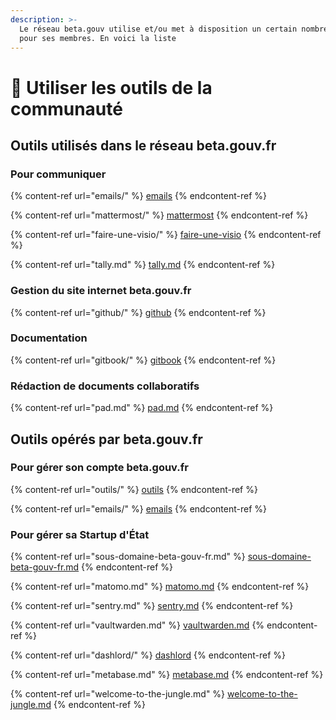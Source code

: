 ```yaml
---
description: >-
  Le réseau beta.gouv utilise et/ou met à disposition un certain nombre d'outils
  pour ses membres. En voici la liste
---
```


# 🔧 Utiliser les outils de la communauté

## Outils utilisés dans le réseau beta.gouv.fr

### Pour communiquer

{% content-ref url="emails/" %}
[emails](emails/)
{% endcontent-ref %}

{% content-ref url="mattermost/" %}
[mattermost](mattermost/)
{% endcontent-ref %}

{% content-ref url="faire-une-visio/" %}
[faire-une-visio](faire-une-visio/)
{% endcontent-ref %}

{% content-ref url="tally.md" %}
[tally.md](tally.md)
{% endcontent-ref %}

### Gestion du site internet beta.gouv.fr

{% content-ref url="github/" %}
[github](github/)
{% endcontent-ref %}

### Documentation

{% content-ref url="gitbook/" %}
[gitbook](gitbook/)
{% endcontent-ref %}

### Rédaction de documents collaboratifs

{% content-ref url="pad.md" %}
[pad.md](pad.md)
{% endcontent-ref %}

## Outils opérés par beta.gouv.fr

### Pour gérer son compte beta.gouv.fr

{% content-ref url="outils/" %}
[outils](outils/)
{% endcontent-ref %}

{% content-ref url="emails/" %}
[emails](emails/)
{% endcontent-ref %}

### Pour gérer sa Startup d'État

{% content-ref url="sous-domaine-beta-gouv-fr.md" %}
[sous-domaine-beta-gouv-fr.md](sous-domaine-beta-gouv-fr.md)
{% endcontent-ref %}

{% content-ref url="matomo.md" %}
[matomo.md](matomo.md)
{% endcontent-ref %}

{% content-ref url="sentry.md" %}
[sentry.md](sentry.md)
{% endcontent-ref %}

{% content-ref url="vaultwarden.md" %}
[vaultwarden.md](vaultwarden.md)
{% endcontent-ref %}

{% content-ref url="dashlord/" %}
[dashlord](dashlord/)
{% endcontent-ref %}

{% content-ref url="metabase.md" %}
[metabase.md](metabase.md)
{% endcontent-ref %}

{% content-ref url="welcome-to-the-jungle.md" %}
[welcome-to-the-jungle.md](welcome-to-the-jungle.md)
{% endcontent-ref %}
